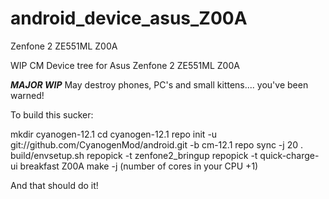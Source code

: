 # android_device_asus_Z00A
Zenfone 2 ZE551ML Z00A

WIP CM Device tree for Asus Zenfone 2 ZE551ML Z00A

***MAJOR WIP***
May destroy phones, PC's and small kittens.... you've been warned!

To build this sucker:


mkdir cyanogen-12.1
cd cyanogen-12.1
repo init -u git://github.com/CyanogenMod/android.git -b cm-12.1
repo sync -j 20
. build/envsetup.sh
repopick -t zenfone2_bringup
repopick -t quick-charge-ui
breakfast Z00A
make -j (number of cores in your CPU +1)

And that should do it!

